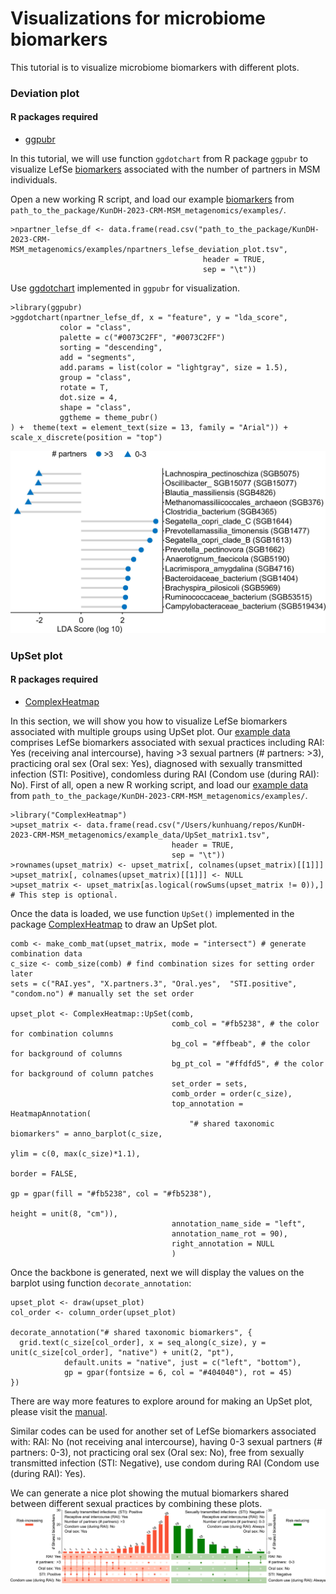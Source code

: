 # Visualizations for microbiome biomarkers 
This tutorial is to visualize microbiome biomarkers with different plots.

### Deviation plot

#### R packages required

* [ggpubr](https://rpkgs.datanovia.com/ggpubr/)

In this tutorial, we will use function `ggdotchart` from R package `ggpubr` to visualize LefSe [biomarkers](../example_data/npartners_lefse_deviation_plot.tsv) associated with the number of partners in MSM individuals.   

Open a new working R script, and load our example [biomarkers](../example_data/npartners_lefse_deviation_plot.tsv) from `path_to_the_package/KunDH-2023-CRM-MSM_metagenomics/examples/`.

```{r}
>npartner_lefse_df <- data.frame(read.csv("path_to_the_package/KunDH-2023-CRM-MSM_metagenomics/examples/npartners_lefse_deviation_plot.tsv",
                                           header = TRUE,
                                           sep = "\t"))
```

Use [ggdotchart](https://rpkgs.datanovia.com/ggpubr/reference/ggdotchart.html) implemented in `ggpubr` for visualization.
```{r}
>library(ggpubr)
>ggdotchart(npartner_lefse_df, x = "feature", y = "lda_score",
           color = "class",
           palette = c("#0073C2FF", "#0073C2FF")
           sorting = "descending",                       
           add = "segments",                            
           add.params = list(color = "lightgray", size = 1.5),
           group = "class",             
           rotate = T,
           dot.size = 4,         
           shape = "class",   
           ggtheme = theme_pubr()     
) +  theme(text = element_text(size = 13, family = "Arial")) +  scale_x_discrete(position = "top")
```

![LefSe biomarkers linked with #partners](../images/npartner_lefse_biomarkers.jpg)

### UpSet plot

#### R packages required

* [ComplexHeatmap](https://bioconductor.org/packages/release/bioc/html/ComplexHeatmap.html)

In this section, we will show you how to visualize LefSe biomarkers associated with multiple groups using UpSet plot.
Our [example data](../example_data/UpSet_matrix1.tsv) comprises LefSe biomarkers associated with sexual practices including RAI: Yes (receiving anal intercourse), having >3 sexual partners (# partners: >3), practicing oral sex (Oral sex: Yes), diagnosed with sexually transmitted infection (STI: Positive), condomless during RAI (Condom use (during RAI): No).
First of all, open a new R working script, and load our [example data](../example_data/UpSet_matrix1.tsv) from `path_to_the_package/KunDH-2023-CRM-MSM_metagenomics/examples/`.

```{r}
>library("ComplexHeatmap")
>upset_matrix <- data.frame(read.csv("/Users/kunhuang/repos/KunDH-2023-CRM-MSM_metagenomics/example_data/UpSet_matrix1.tsv",
                                    header = TRUE,
                                    sep = "\t"))
>rownames(upset_matrix) <- upset_matrix[, colnames(upset_matrix)[[1]]]
>upset_matrix[, colnames(upset_matrix)[[1]]] <- NULL
>upset_matrix <- upset_matrix[as.logical(rowSums(upset_matrix != 0)),] # This step is optional.
```

Once the data is loaded, we use function `UpSet()` implemented in the package [ComplexHeatmap](https://bioconductor.org/packages/release/bioc/html/ComplexHeatmap.html) to draw an UpSet plot.

```{r}
comb <- make_comb_mat(upset_matrix, mode = "intersect") # generate combination data
c_size <- comb_size(comb) # find combination sizes for setting order later
sets = c("RAI.yes", "X.partners.3", "Oral.yes",  "STI.positive", "condom.no") # manually set the set order

upset_plot <- ComplexHeatmap::UpSet(comb,
                                    comb_col = "#fb5238", # the color for combination columns
                                    bg_col = "#ffbeab", # the color for background of columns 
                                    bg_pt_col = "#ffdfd5", # the color for background of column patches
                                    set_order = sets,
                                    comb_order = order(c_size),
                                    top_annotation = HeatmapAnnotation(
                                        "# shared taxonomic biomarkers" = anno_barplot(c_size,
                                                                                    ylim = c(0, max(c_size)*1.1),
                                                                                    border = FALSE,
                                                                                    gp = gpar(fill = "#fb5238", col = "#fb5238"),
                                                                                    height = unit(8, "cm")),
                                    annotation_name_side = "left",
                                    annotation_name_rot = 90),
                                    right_annotation = NULL
                                    )
```

Once the backbone is generated, next we will display the values on the barplot using function `decorate_annotation`:

```{r}
upset_plot <- draw(upset_plot)
col_order <- column_order(upset_plot)

decorate_annotation("# shared taxonomic biomarkers", {
  grid.text(c_size[col_order], x = seq_along(c_size), y = unit(c_size[col_order], "native") + unit(2, "pt"), 
            default.units = "native", just = c("left", "bottom"), 
            gp = gpar(fontsize = 6, col = "#404040"), rot = 45)
})
```

There are way more features to explore around for making an UpSet plot, please visit the [manual](https://jokergoo.github.io/ComplexHeatmap-reference/book/upset-plot.html).


Similar codes can be used for another set of LefSe biomarkers associated with: RAI: No (not receiving anal intercourse), having 0-3 sexual partners (# partners: 0-3), not practicing oral sex (Oral sex: No), free from sexually transmitted infection (STI: Negative), use condom during RAI (Condom use (during RAI): Yes).

We can generate a nice plot showing the mutual biomarkers shared between different sexual practices by combining these plots.
![UpSet plot](../images/upset_plot.jpg)

